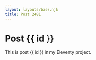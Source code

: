 ```yaml
---
layout: layouts/base.njk
title: Post 2481
---
```


# Post {{ id }}

This is post {{ id }} in my Eleventy project.
